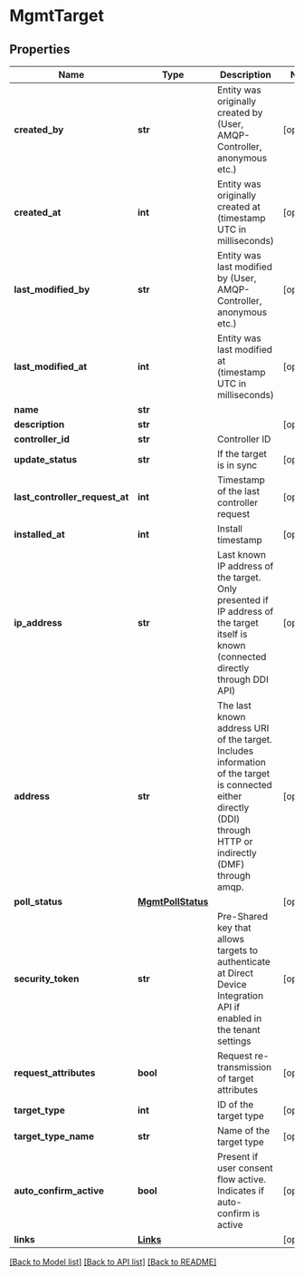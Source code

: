 # MgmtTarget

## Properties
Name | Type | Description | Notes
------------ | ------------- | ------------- | -------------
**created_by** | **str** | Entity was originally created by (User, AMQP-Controller, anonymous etc.) | [optional] 
**created_at** | **int** | Entity was originally created at (timestamp UTC in milliseconds) | [optional] 
**last_modified_by** | **str** | Entity was last modified by (User, AMQP-Controller, anonymous etc.) | [optional] 
**last_modified_at** | **int** | Entity was last modified at (timestamp UTC in milliseconds) | [optional] 
**name** | **str** |  | 
**description** | **str** |  | [optional] 
**controller_id** | **str** | Controller ID | 
**update_status** | **str** | If the target is in sync | [optional] 
**last_controller_request_at** | **int** | Timestamp of the last controller request | [optional] 
**installed_at** | **int** | Install timestamp | [optional] 
**ip_address** | **str** | Last known IP address of the target. Only presented if IP address of the target itself is known (connected directly through DDI API) | [optional] 
**address** | **str** | The last known address URI of the target. Includes information of the target is connected either directly (DDI) through HTTP or indirectly (DMF) through amqp. | [optional] 
**poll_status** | [**MgmtPollStatus**](MgmtPollStatus.md) |  | [optional] 
**security_token** | **str** | Pre-Shared key that allows targets to authenticate at Direct Device Integration API if enabled in the tenant settings | [optional] 
**request_attributes** | **bool** | Request re-transmission of target attributes | [optional] 
**target_type** | **int** | ID of the target type | [optional] 
**target_type_name** | **str** | Name of the target type | [optional] 
**auto_confirm_active** | **bool** | Present if user consent flow active. Indicates if auto-confirm is active | [optional] 
**links** | [**Links**](Links.md) |  | [optional] 

[[Back to Model list]](../README.md#documentation-for-models) [[Back to API list]](../README.md#documentation-for-api-endpoints) [[Back to README]](../README.md)

